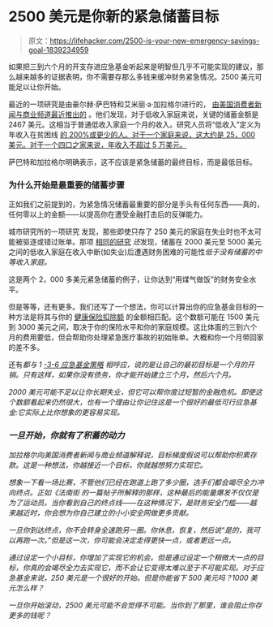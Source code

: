 # 2500 美元是你新的紧急储蓄目标

> 原文：<https://lifehacker.com/2500-is-your-new-emergency-savings-goal-1839234959>

如果把三到六个月的开支存进应急基金听起来是明智但几乎不可能实现的建议，那么越来越多的证据表明，你不需要存那么多钱来缓冲财务紧急情况。2500 美元可能足以让你开始。



最近的一项研究是由豪尔赫·萨巴特和艾米丽·a·加拉格尔进行的， [由美国消费者新闻与商业频道最近推出的](https://www.cnbc.com/2019/10/18/minimum-amount-of-money-you-need-in-an-emergency-fund.html) 。他们发现，对于低收入家庭来说，关键的储蓄金额是 2467 美元。这相当于普通低收入家庭一个月的收入。研究人员将“低收入”定义为年收入在贫困线 [的 200%或更少的人。对于一个家庭来说，这大约是 25，000 美元。对于一个四口之家来说，年收入不超过 5 万美元。](https://familiesusa.org/resources/federal-poverty-guidelines/)

萨巴特和加拉格尔明确表示，这不应该是紧急储蓄的最终目标，而是最低目标。

### 为什么开始是最重要的储蓄步骤

正如我们之前提到的，为紧急情况储蓄最重要的部分是手头有任何东西——真的，任何零以上的金额——以提高你在遭受金融打击后的反弹能力。

城市研究所的一项研究 发现，那些即使只存了 250 美元的家庭在失业时也不太可能被驱逐或错过账单。那项 [相同的研究](https://www.urban.org/sites/default/files/publication/79776/2000747-Thriving-Residents-Thriving-Cities-Family-Financial-Security-Matters-for-Cities.pdf) *还*发现，储蓄在 2000 美元至 5000 美元之间的低收入家庭在收入中断(如失业)后遭遇财务困难的可能性*低于没有储蓄的中等收入家庭。*

这是两个 2，000 多美元紧急储蓄的例子，让你达到“用煤气做饭”的财务安全水平。

但是等等，还有更多。我们还写了一个想法，你可以计算出你的应急基金目标的一种方法是将其与你的 [健康保险扣除额](https://twocents.lifehacker.com/aim-for-this-emergency-fund-goal-1832782922) 的金额相匹配。这个数额可能在 1500 美元到 3000 美元之间，取决于你的保险水平和你的家庭规模。这比体面的三到六个月的费用要低，但会帮助你处理紧急医疗事故的初始账单。大概和你一个月带回家的差不多。

还有*都与 1 [-3-6 应急基金策略](https://twocents.lifehacker.com/how-big-your-emergency-fund-should-be-1825319181) 相呼应，说的是让自己的最初目标是一个月的开销。只有这样，如果你没有债务，你才能开始建立三个月，然后六个月。*

*2000 美元可能不足以让你长期失业，但它可以帮你度过短暂的金融危机。即使这个数额看起来仍然很大，也有一个理由让你记住这是一个很好的最低可行应急基金:它实际上比你想象的更容易实现。*

### *一旦开始，你就有了积蓄的动力*

*加拉格尔向美国消费者新闻与商业频道解释说，目标梯度假说可以帮助你积累存款。这是一种想法，你越接近一个目标，你就越想努力实现它。*

*想象一下看一场比赛，不管他们已经在跑道上跑了多少圈，选手们都会竭尽全力冲向终点。正如《法南街 的一篇帖子所解释的那样，这种最后的能量爆发不仅仅是为了运动员。当你看到自己的终点线——在这种情况下，是财务安全门槛——越来越近时，你会想为你自己建立的小小安全网做更多贡献。*

*一旦你到达终点，你不会转身全速跑另一圈。你休息，恢复，然后说“是的，我可以再跑一次。”但是这一次，你可能会决定走得更快一点，或者更远一点。*

*通过设定一个小目标，你增加了实现它的机会。但是通过设定一个稍微大一点的目标，你真的会竭尽全力去实现它，而不会让它变得太难以至于不可能实现。对于应急基金来说，250 美元是一个很好的开始。但是你能省下 500 美元吗？1000 美元怎么样？*

*一旦你开始滚动，2500 美元可能不会觉得不可能。当你到了那里，谁会阻止你存更多的钱呢？*